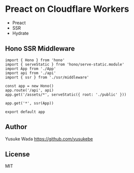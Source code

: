 # Preact on Cloudflare Workers

* Preact
* SSR
* Hydrate

## Hono SSR Middleware


```tsx
import { Hono } from 'hono'
import { serveStatic } from 'hono/serve-static.module'
import App from './App'
import api from './api'
import { ssr } from './ssr/middleware'

const app = new Hono()
app.route('/api', api)
app.get('/assets/*', serveStatic({ root: './public' }))

app.get('*', ssr(App))

export default app
```

## Author

Yusuke Wada <https://github.com/yusukebe>

## License

MIT
